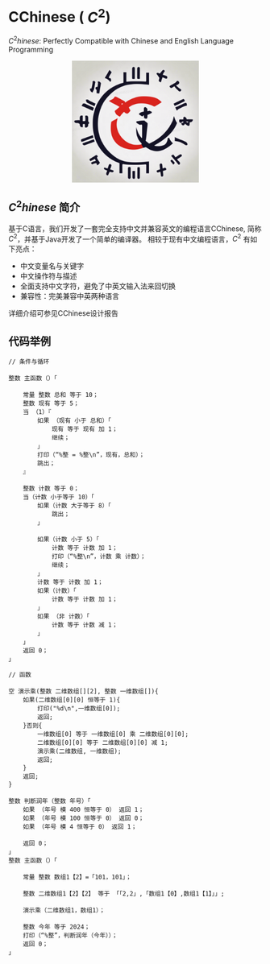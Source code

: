  # CChinese ( $C^2$)

$C^2hinese$: Perfectly Compatible
with Chinese and English Language
Programming

<div align=center>
<img src="figs/logo.jpg" width = 50%>  
</div>


## $C^2hinese$ 简介
基于C语言，我们开发了一套完全支持中文并兼容英文的编程语言CChinese, 简称$C^2$，并基于Java开发了一个简单的编译器。 相较于现有中文编程语言，$C^2$ 有如下亮点：

* 中文变量名与关键字
* 中文操作符与描述
* 全面支持中文字符，避免了中英文输入法来回切换
* 兼容性：完美兼容中英两种语言

详细介绍可参见CChinese设计报告

## 代码举例
```
// 条件与循环

整数 主函数（）「

    常量 整数 总和 等于 10；
    整数 现有 等于 5；
    当 （1）『
        如果 （现有 小于 总和）「
            现有 等于 现有 加 1；
            继续；
        」
        打印（“%整 = %整\n”，现有，总和）；
        跳出；
    』

    整数 计数 等于 0；
    当（计数 小于等于 10）「
        如果（计数 大于等于 8）「
            跳出；
        」

        如果（计数 小于 5）「
            计数 等于 计数 加 1；
            打印（“%整\n”，计数 乘 计数）；
            继续；
        」
        计数 等于 计数 加 1；
        如果（计数）「
            计数 等于 计数 加 1；
        」
        如果 （非 计数）「
            计数 等于 计数 减 1；
        」
    」
    返回 0；
」
```

```
// 函数

空 演示乘(整数 二维数组[][2], 整数 一维数组[]){
    如果(二维数组[0][0] 恒等于 1){
        打印("%d\n",一维数组[0]);
        返回;
    }否则{
        一维数组[0] 等于 一维数组[0] 乘 二维数组[0][0];
        二维数组[0][0] 等于 二维数组[0][0] 减 1;
        演示乘(二维数组, 一维数组);
        返回;
    }
    返回;
}

整数 判断润年（整数 年号）「
    如果 （年号 模 400 恒等于 0） 返回 1；
    如果 （年号 模 100 恒等于 0） 返回 0；
    如果 （年号 模 4 恒等于 0） 返回 1；

    返回 0；
」
整数 主函数（）「

    常量 整数 数组1【2】=「101，101」；

    整数 二维数组1【2】【2】 等于 「「2,2」,「数组1【0】,数组1【1】」」;

    演示乘（二维数组1，数组1）；

    整数 今年 等于 2024；
    打印（“%整”，判断润年（今年））；
    返回 0；
」
```
